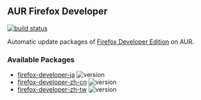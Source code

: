 ## AUR Firefox Developer

[![build status](https://travis-ci.org/jat001/aur-firefox-developer.svg)](https://travis-ci.org/jat001/aur-firefox-developer)

Automatic update packages of [Firefox Developer Edition](https://www.mozilla.org/firefox/developer/) on AUR.

### Available Packages

* [firefox-developer-ja](https://aur.archlinux.org/packages/firefox-developer-ja/)    ![version](http://badge.kloud51.com/aur/v/firefox-developer-ja.svg)
* [firefox-developer-zh-cn](https://aur.archlinux.org/packages/firefox-developer-zh-cn/) ![version](http://badge.kloud51.com/aur/v/firefox-developer-ja.svg)
* [firefox-developer-zh-tw](https://aur.archlinux.org/packages/firefox-developer-zh-tw/) ![version](http://badge.kloud51.com/aur/v/firefox-developer-ja.svg)
